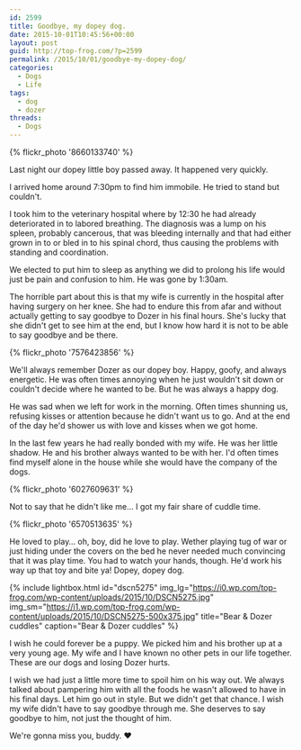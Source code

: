 ```yaml
---
id: 2599
title: Goodbye, my dopey dog.
date: 2015-10-01T10:45:56+00:00
layout: post
guid: http://top-frog.com/?p=2599
permalink: /2015/10/01/goodbye-my-dopey-dog/
categories:
  - Dogs
  - Life
tags:
  - dog
  - dozer
threads:
  - Dogs
---
```


{% flickr_photo '8660133740' %} 

Last night our dopey little boy passed away. It happened very quickly.

I arrived home around 7:30pm to find him immobile. He tried to stand but couldn't.

I took him to the veterinary hospital where by 12:30 he had already deteriorated in to labored breathing. The diagnosis was a lump on his spleen, probably cancerous, that was bleeding internally and that had either grown in to or bled in to his spinal chord, thus causing the problems with standing and coordination.

We elected to put him to sleep as anything we did to prolong his life would just be pain and confusion to him. He was gone by 1:30am.

The horrible part about this is that my wife is currently in the hospital after having surgery on her knee. She had to endure this from afar and without actually getting to say goodbye to Dozer in his final hours. She's lucky that she didn't get to see him at the end, but I know how hard it is not to be able to say goodbye and be there.

{% flickr_photo '7576423856' %} 

We'll always remember Dozer as our dopey boy. Happy, goofy, and always energetic. He was often times annoying when he just wouldn't sit down or couldn't decide where he wanted to be. But he was always a happy dog. 

He was sad when we left for work in the morning. Often times shunning us, refusing kisses or attention because he didn't want us to go. And at the end of the day he'd shower us with love and kisses when we got home.

In the last few years he had really bonded with my wife. He was her little shadow. He and his brother always wanted to be with her. I'd often times find myself alone in the house while she would have the company of the dogs.

{% flickr_photo '6027609631' %} 

Not to say that he didn't like me… I got my fair share of cuddle time.

{% flickr_photo '6570513635' %} 

He loved to play… oh, boy, did he love to play. Wether playing tug of war or just hiding under the covers on the bed he never needed much convincing that it was play time. You had to watch your hands, though. He'd work his way up that toy and bite ya! Dopey, dopey dog.

{% include lightbox.html 
  id="dscn5275"
  img_lg="https://i0.wp.com/top-frog.com/wp-content/uploads/2015/10/DSCN5275.jpg"
  img_sm="https://i1.wp.com/top-frog.com/wp-content/uploads/2015/10/DSCN5275-500x375.jpg"
  title="Bear &amp; Dozer cuddles"
  caption="Bear &amp; Dozer cuddles"
%}

I wish he could forever be a puppy. We picked him and his brother up at a very young age. My wife and I have known no other pets in our life together. These are our dogs and losing Dozer hurts.

I wish we had just a little more time to spoil him on his way out. We always talked about pampering him with all the foods he wasn't allowed to have in his final days. Let him go out in style. But we didn't get that chance. I wish my wife didn't have to say goodbye through me. She deserves to say goodbye to him, not just the thought of him.

We're gonna miss you, buddy. ❤️
